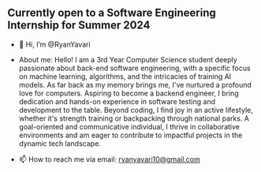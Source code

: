 ## Currently open to a Software Engineering Internship for Summer 2024


- 👋 Hi, I’m @RyanYavari
  
- About me:
  Hello! I am a 3rd Year Computer Science student deeply passionate about back-end software engineering, with a specific focus on machine learning, algorithms, and the intricacies of training AI models. As far back as my memory brings me, I've nurtured a profound love for computers. Aspiring to become a backend engineer, I bring dedication and hands-on experience in software testing and development to the table. Beyond coding, I find joy in an active lifestyle, whether it's strength training or backpacking through national parks. A goal-oriented and communicative individual, I thrive in collaborative environments and am eager to contribute to impactful projects in the dynamic tech landscape.
  
- 📫 How to reach me via email: ryanyavari10@gmail.com

<!---
RyanYavari/RyanYavari is a ✨ special ✨ repository because its `README.md` (this file) appears on your GitHub profile.
You can click the Preview link to take a look at your changes.
--->
